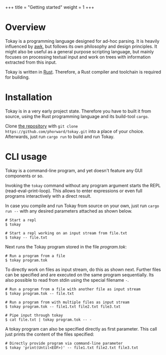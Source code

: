 +++
title = "Getting started"
weight = 1
+++

# Overview

Tokay is a programming language designed for ad-hoc parsing. It is heavily influenced by [awk](https://en.wikipedia.org/wiki/AWK), but follows its own philosophy and design principles. It might also be useful as a general purpose scripting language, but mainly focuses on processing textual input and work on trees with information extracted from this input.

Tokay is written in [Rust](https://www.rust-lang.org/). Therefore, a Rust compiler and toolchain is required for building.

# Installation

Tokay is in a very early project state. Therefore you have to built it from source, using the Rust programming language and its build-tool `cargo`.

Clone [the repository](https://github.com/phorward/tokay) with `git clone https://github.com/phorward/tokay.git` into a place of your choice. Afterwards, just run `cargo run` to build and run Tokay.

# CLI usage

Tokay is a command-line program, and yet doesn't feature any GUI components or so.

Invoking the `tokay` command without any program argument starts the REPL (read-eval-print-loop). This allows to enter expressions or even full programs interactively with a direct result.

In case you compile and run Tokay from source on your own, just run `cargo run --` with any desired parameters attached as shown below.

```shell
# Start a repl
$ tokay

# Start a repl working on an input stream from file.txt
$ tokay -- file.txt
```

Next runs the Tokay program stored in the file *program.tok*:
```shell
# Run a program from a file
$ tokay program.tok
```

To directly work on files as input stream, do this as shown next. Further files can be specified and are executed on the same program sequentially. Its also possible to read from stdin using the special filename `-`.
```shell
# Run a program from a file with another file as input stream
$ tokay program.tok -- file.txt

# Run a program from with multiple files as input stream
$ tokay program.tok -- file1.txt file2.txt file3.txt

# Pipe input through tokay
$ cat file.txt | tokay program.tok -- -
```

A tokay program can also be specified directly as first parameter. This call just prints the content of the files specified:
```shell
# Directly provide program via command-line parameter
$ tokay 'print(Until<EOF>)' -- file1.txt file2.txt file3.txt
```
